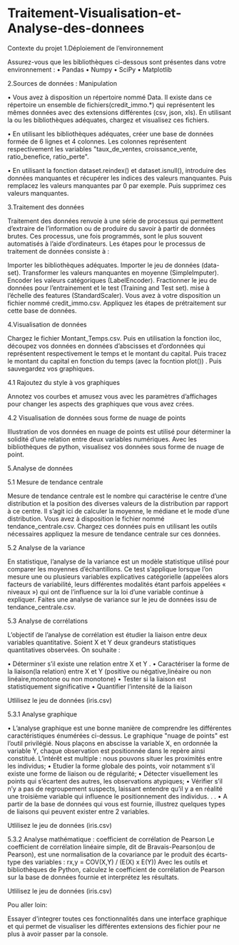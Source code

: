 # Traitement-Visualisation-et-Analyse-des-donnees

Contexte du projet
1.Déploiement de l’environnement

Assurez-vous que les bibliothèques ci-dessous sont présentes dans votre environnement : • Pandas • Numpy • SciPy • Matplotlib

2.Sources de données : Manipulation

• Vous avez à disposition un répertoire nommé Data. Il existe dans ce répertoire un ensemble de fichiers(credit_immo.*) qui représentent les mêmes données avec des extensions différentes (csv, json, xls). En utilisant la ou les bibliothèques adéquates, chargez et visualisez ces fichiers.

• En utilisant les bibliothèques adéquates, créer une base de données formée de 6 lignes et 4 colonnes. Les colonnes représentent respectivement les variables "taux_de_ventes, croissance_vente, ratio_benefice, ratio_perte".

• En utilisant la fonction dataset.reindex() et dataset.isnull(), introduire des données manquantes et récupérer les indices des valeurs manquantes. Puis remplacez les valeurs manquantes par 0 par exemple. Puis supprimez ces valeurs manquantes.

3.Traitement des données

Traitement des données renvoie à une série de processus qui permettent d’extraire de l’information ou de produire du savoir à partir de données brutes. Ces processus, une fois programmés, sont le plus souvent automatisés à l’aide d’ordinateurs. Les étapes pour le processus de traitement de données consiste à :

Importer les bibliothèques adéquates.
Importer le jeu de données (data-set).
Transformer les valeurs manquantes en moyenne (SimpleImputer).
Encoder les valeurs catégoriques (LabelEncoder).
Fractionner le jeu de données pour l’entrainement et le test (Training and Test set).
mise à l’échelle des features (StandardScaler).
Vous avez à votre disposition un fichier nommé credit_immo.csv. Appliquez les étapes de prétraitement sur cette base de données.

4.Visualisation de données

Chargez le fichier Montant_Temps.csv. Puis en utilisation la fonction iloc, découpez vos données en données d’abscisses et d’ordonnées qui représentent respectivement le temps et le montant du capital. Puis tracez le montant du capital en fonction du temps (avec la focntion plot()) . Puis sauvegardez vos graphiques.

4.1 Rajoutez du style à vos graphiques

Annotez vos courbes et amusez vous avec les paramètres d’affichages pour changer les aspects des graphiques que vous avez crées.

4.2 Visualisation de données sous forme de nuage de points

Illustration de vos données en nuage de points est utilisé pour déterminer la solidité d’une relation entre deux variables numériques. Avec les bibliothèques de python, visualisez vos données sous forme de nuage de point.


5.Analyse de données

5.1 Mesure de tendance centrale

Mesure de tendance centrale est le nombre qui caractérise le centre d’une distribution et la position des diverses valeurs de la distribution par rapport à ce centre. Il s’agit ici de calculer la moyenne, le médiane et le mode d’une distribution. Vous avez à disposition le fichier nommé tendance_centrale.csv. Chargez ces données puis en utilisant les outils nécessaires appliquez la mesure de tendance centrale sur ces données.

5.2 Analyse de la variance

En statistique, l’analyse de la variance est un modèle statistique utilisé pour comparer les moyennes d’échantillons. Ce test s’applique lorsque l’on mesure une ou plusieurs variables explicatives catégorielle (appelées alors facteurs de variabilité, leurs différentes modalités étant parfois appelées « niveaux ») qui ont de l’influence sur la loi d’une variable continue à expliquer. Faites une analyse de variance sur le jeu de données issu de tendance_centrale.csv.


5.3 Analyse de corrélations

L’objectif de l’analyse de corrélation est étudier la liaison entre deux variables quantitative. Soient X et Y deux grandeurs statistiques quantitatives observées. On souhaite :

• Déterminer s’il existe une relation entre X et Y . • Caractériser la forme de la liaison(la relation) entre X et Y (positive ou négative,linéaire ou non linéaire,monotone ou non monotone) • Tester si la liaison est statistiquement significative • Quantifier l’intensité de la liaison

Utlilisez le jeu de données (iris.csv)

5.3.1 Analyse graphique

• L’analyse graphique est une bonne manière de comprendre les différentes caractéristiques énumérées ci-dessus. Le graphique "nuage de points" est l’outil privilégié. Nous plaçons en abscisse la variable X, en ordonnée la variable Y, chaque observation est positionnée dans le repère ainsi constitué. L’intérêt est multiple : nous pouvons situer les proximités entre les individus; • Etudier la forme globale des points, voir notamment s’il existe une forme de liaison ou de régularité; • Détecter visuellement les points qui s’écartent des autres, les observations atypiques; • Vérifier s’il n’y a pas de regroupement suspects, laissant entendre qu’il y a en réalité une troisième variable qui influence le positionnement des individus. . . • A partir de la base de données qui vous est fournie, illustrez quelques types de liaisons qui peuvent exister entre 2 variables.

Utlilisez le jeu de données (iris.csv)

5.3.2 Analyse mathématique : coefficient de corrélation de Pearson Le coefficient de corrélation linéaire simple, dit de Bravais-Pearson(ou de Pearson), est une normalisation de la covariance par le produit des écarts-type des variables : rx,y = COV(X,Y) / (E(X) x E(Y)) Avec les outils et bibliothèques de Python, calculez le coefficient de corrélation de Pearson sur la base de données fournie et interprétez les résultats.

Utlilisez le jeu de données (iris.csv)

Pou aller loin:

Essayer d'integrer toutes ces fonctionnalités dans une interface graphique et qui permet de visualiser les différentes extensions des fichier pour ne plus à avoir passer par la console.
